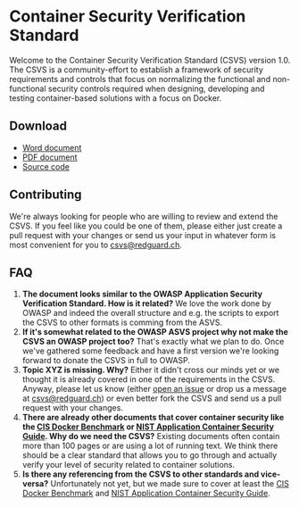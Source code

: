 # Container Security Verification Standard

Welcome to the Container Security Verification Standard (CSVS) version 1.0. The CSVS is a community-effort to establish a framework of security requirements and controls that focus on normalizing the functional and non-functional security controls required when designing, developing and testing container-based solutions with a focus on Docker.

## Download

* [Word document](https://github.com/Redguard/csvs/releases/download/v1.0/container_security_verification_standard_v1.0_en.docx)
* [PDF document](https://github.com/Redguard/csvs/releases/download/v1.0/container_security_verification_standard_v1.0_en.pdf)
* [Source code](https://github.com/redguard/csvs)

## Contributing

We're always looking for people who are willing to review and extend the CSVS. If you feel like you could be one of them, please either just create a pull request with your changes or send us your input in whatever form is most convenient for you to csvs@redguard.ch.

## FAQ

1. **The document looks similar to the OWASP Application Security Verification Standard. How is it related?**
  We love the work done by OWASP and indeed the overall structure and e.g. the scripts to export the CSVS to other formats is comming from the ASVS.
2. **If it's somewhat related to the OWASP ASVS project why not make the CSVS an OWASP project too?**
  That's exactly what we plan to do. Once we've gathered some feedback and have a first version we're looking forward to donate the CSVS in full to OWASP.
3. **Topic XYZ is missing. Why?**
  Either it didn't cross our minds yet or we thought it is already covered in one of the requirements in the CSVS. Anyway, please let us know (either [open an issue](https://github.com/redguard/csvs/issues/new) or drop us a message at csvs@redguard.ch) or even better fork the CSVS and send us a pull request with your changes.
4. **There are already other documents that cover container security like the [CIS Docker Benchmark](https://www.cisecurity.org/benchmark/docker/) or [NIST Application Container Security Guide](https://nvlpubs.nist.gov/nistpubs/specialpublications/nist.sp.800-190.pdf). Why do we need the CSVS?**
  Existing documents often contain more than 100 pages or are using a lot of running text. We think there should be a clear standard that allows you to go through and actually verify your level of security related to container solutions.
5. **Is there any referencing from the CSVS to other standards and vice-versa?**
  Unfortunately not yet, but we made sure to cover at least the [CIS Docker Benchmark](https://www.cisecurity.org/benchmark/docker/) and [NIST Application Container Security Guide](https://nvlpubs.nist.gov/nistpubs/specialpublications/nist.sp.800-190.pdf).
